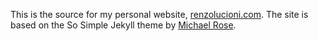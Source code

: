 This is the source for my personal website, [renzolucioni.com](http://renzolucioni.com). The site is based on the So Simple Jekyll theme by [Michael Rose](http://mademistakes.com).
